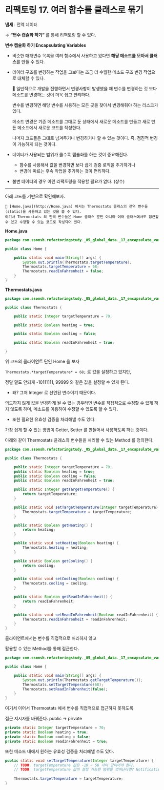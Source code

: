 # 리팩토링 17. 여러 함수를 클래스로 묶기

**냄새** : 전역 데이터

→ **“변수 캡슐화 하기”** 를 통해 리팩토링 할 수 있다.

**변수 캡슐화 하기 Encapsulating Variables**

- 비슷한 매개변수 목록을 여러 함수에서 사용하고 있다면 **해당 메소드를 모아서 클래스**를 만들 수 있다.
- 데이터 구조를 변경하는 작업을 그보다는 조금 더 수월한 메소드 구조 변경 작업으로 대체할 수 있다.



    🎈 일반적으로 개발을 진행하면서 변경사항이 발생했을 때
    변수를 변경하는 것 보다 메소드를 변경하는 것이 더욱 쉽고 편리하다.

    변수를 변경하면 해당 변수를 사용하는 모든 곳을 찾아서 변경해줘야 하는 리스크가 있다.

    메소드 변경은 기존 메소드를 그대로 둔 상태에서 새로운 메소드를 만들고 새로 만든 메소드에서 새로운 코드를 작성한다.

    나머지 코드들은 그대로 남겨두거나 변경하거나 할 수 있는 것이다.
    즉, 점진적 변경이 가능하게 되는 것이다.



- 데이터가 사용되는 범위가 클수록 캡슐화를 하는 것이 중요해진다.
    - 함수를 사용해서 값을 변경하면 보다 쉽게 검증 로직을 추가하거나
    - 변경에 따르는 후속 작업을 추가하는 것이 편리하다.
- 불변 데이터의 경우 이런 리팩토링을 적용할 필요가 없다. (상수)

---

아래 코드를 기반으로 확인해보자.

  
    🎈 [Home.java](http://Home.java) 에서는 Thermostats 클래스의 전역 변수들 (static)을 사용하고 있는 것을 볼 수 있다.
    여기서 Thermostats 의 전역 변수들은 Home 클래스 뿐만 아니라 여러 클래스에서도 접근할 수 있고 수정할 수 있는 코드로 작성되어 있다.

**Home.java**

```java
package com.ssonsh.refactoringstudy._05_global_data._17_encapsulate_variable;

public class Home {

    public static void main(String[] args) {
        System.out.println(Thermostats.targetTemperature);
        Thermostats.targetTemperature = 68;
        Thermostats.readInFahrenheit = false;
    }
}
```

**Thermostats.java**

```java
package com.ssonsh.refactoringstudy._05_global_data._17_encapsulate_variable;

public class Thermostats {

    public static Integer targetTemperature = 70;

    public static Boolean heating = true;

    public static Boolean cooling = false;

    public static Boolean readInFahrenheit = true;

}
```

위 코드의 클라이언트 단인 Home 을 보자

`Thermostats.*targetTemperature* = 68;` 로 값을 설정하고 있지만,

정말 말도 안되게 -10111111, 99999 와 같은 값을 설정할 수 있게 된다.

- 왜? 그저 Integer 로 선언된 변수이기 때문이다.

의도하지 않게 값을 변경하게 될 수 있는 경우라면 변수를 직접적으로 수정할 수 있게 하지 않도록 하며, 메소드를 이용하여 수정할 수 있도록 할 수 있다.

- 또한 필요한 유효성 검증을 처리해낼 수도 있다.

가장 쉽게 할 수 있는 방법이 Getter, Setter 를 만들어서 사용하도록 하는 것이다.

아래와 같이 Thermostats 클래스의 변수들을 처리할 수 있는 Method 를 정의한다.

```java
package com.ssonsh.refactoringstudy._05_global_data._17_encapsulate_variable;

public class Thermostats {

    public static Integer targetTemperature = 70;
    public static Boolean heating = true;
    public static Boolean cooling = false;
    public static Boolean readInFahrenheit = true;

    public static Integer getTargetTemperature() {
        return targetTemperature;
    }

    public static void setTargetTemperature(Integer targetTemperature) {
        Thermostats.targetTemperature = targetTemperature;
    }

    public static Boolean getHeating() {
        return heating;
    }

    public static void setHeating(Boolean heating) {
        Thermostats.heating = heating;
    }

    public static Boolean getCooling() {
        return cooling;
    }

    public static void setCooling(Boolean cooling) {
        Thermostats.cooling = cooling;
    }

    public static Boolean getReadInFahrenheit() {
        return readInFahrenheit;
    }

    public static void setReadInFahrenheit(Boolean readInFahrenheit) {
        Thermostats.readInFahrenheit = readInFahrenheit;
    }
}
```

클라이언트에서는 변수를 직접적으로 처리하지 않고

활용할 수 있는 Method를 통해 접근한다.

```java
package com.ssonsh.refactoringstudy._05_global_data._17_encapsulate_variable;

public class Home {

    public static void main(String[] args) {
        System.out.println(Thermostats.getTargetTemperature());
        Thermostats.setTargetTemperature(68);
        Thermostats.setReadInFahrenheit(false);
    }
}
```

여기서 이어서 Thermostats 에서 변수를 직접적으로 접근하지 못하도록

접근 지시자를 바꿔준다. public → private

```java
private static Integer targetTemperature = 70;
private static Boolean heating = true;
private static Boolean cooling = false;
private static Boolean readInFahrenheit = true;
```

또한 메소드 내에서 원하는 유효성 검증을 처리해낼 수도 있다.
```java
public static void setTargetTemperature(Integer targetTemperature) {
    // TODO. targetTemperature 값은 -10 ~ 50 사이 값이어야 한다.
    // TODO. targetTemperature 값이 설정 가능한 범위를 벗어난다면? Notification
    
    Thermostats.targetTemperature = targetTemperature;
}
```